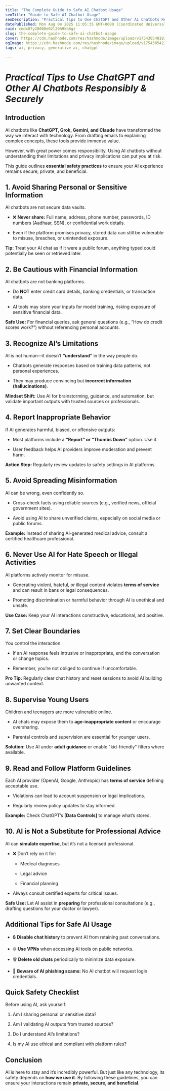 ```yaml
---
title: "The Complete Guide to Safe AI Chatbot Usage"
seoTitle: "Guide to Safe AI Chatbot Usage"
seoDescription: "Practical Tips to Use ChatGPT and Other AI Chatbots Responsibly & Secure"
datePublished: Mon Aug 04 2025 11:05:35 GMT+0000 (Coordinated Universal Time)
cuid: cmdx07y28000e02l20h9kb6gz
slug: the-complete-guide-to-safe-ai-chatbot-usage
cover: https://cdn.hashnode.com/res/hashnode/image/upload/v1754305401919/739ef9d9-46b4-4097-a568-faadb424b9a6.jpeg
ogImage: https://cdn.hashnode.com/res/hashnode/image/upload/v1754305421656/ee4cf7d6-8202-4369-9146-54a4322fddec.jpeg
tags: ai, privacy, generative-ai, chatgpt

---
```


# *Practical Tips to Use ChatGPT and Other AI Chatbots Responsibly & Securely*

## **Introduction**

AI chatbots like **ChatGPT, Grok, Gemini, and Claude** have transformed the way we interact with technology. From drafting emails to explaining complex concepts, these tools provide immense value.

However, with great power comes responsibility. Using AI chatbots without understanding their limitations and privacy implications can put you at risk.

This guide outlines **essential safety practices** to ensure your AI experience remains secure, private, and beneficial.

## **1\. Avoid Sharing Personal or Sensitive Information**

AI chatbots are not secure data vaults.

* ❌ **Never share:** Full name, address, phone number, passwords, ID numbers (Aadhaar, SSN), or confidential work details.
    
* Even if the platform promises privacy, stored data can still be vulnerable to misuse, breaches, or unintended exposure.
    

**Tip:** Treat your AI chat as if it were a public forum, anything typed could potentially be seen or retrieved later.

## **2\. Be Cautious with Financial Information**

AI chatbots are not banking platforms.

* Do **NOT** enter credit card details, banking credentials, or transaction data.
    
* AI tools may store your inputs for model training, risking exposure of sensitive financial data.
    

**Safe Use:** For financial queries, ask general questions (e.g., “How do credit scores work?”) without referencing personal accounts.

## **3\. Recognize AI’s Limitations**

AI is not human—it doesn’t **“understand”** in the way people do.

* Chatbots generate responses based on training data patterns, not personal experiences.
    
* They may produce convincing but **incorrect information (hallucinations)**.
    

**Mindset Shift:** Use AI for brainstorming, guidance, and automation, but validate important outputs with trusted sources or professionals.

## **4\. Report Inappropriate Behavior**

If AI generates harmful, biased, or offensive outputs:

* Most platforms include a **“Report” or “Thumbs Down”** option. Use it.
    
* User feedback helps AI providers improve moderation and prevent harm.
    

**Action Step:** Regularly review updates to safety settings in AI platforms.

## **5\. Avoid Spreading Misinformation**

AI can be wrong, even confidently so.

* Cross-check facts using reliable sources (e.g., verified news, official government sites).
    
* Avoid using AI to share unverified claims, especially on social media or public forums.
    

**Example:** Instead of sharing AI-generated medical advice, consult a certified healthcare professional.

## **6\. Never Use AI for Hate Speech or Illegal Activities**

AI platforms actively monitor for misuse.

* Generating violent, hateful, or illegal content violates **terms of service** and can result in bans or legal consequences.
    
* Promoting discrimination or harmful behavior through AI is unethical and unsafe.
    

**Use Case:** Keep your AI interactions constructive, educational, and positive.

## **7\. Set Clear Boundaries**

You control the interaction.

* If an AI response feels intrusive or inappropriate, end the conversation or change topics.
    
* Remember, you’re not obliged to continue if uncomfortable.
    

**Pro Tip:** Regularly clear chat history and reset sessions to avoid AI building unwanted context.

## **8\. Supervise Young Users**

Children and teenagers are more vulnerable online.

* AI chats may expose them to **age-inappropriate content** or encourage oversharing.
    
* Parental controls and supervision are essential for younger users.
    

**Solution:** Use AI under **adult guidance** or enable "kid-friendly" filters where available.

## **9\. Read and Follow Platform Guidelines**

Each AI provider (OpenAI, Google, Anthropic) has **terms of service** defining acceptable use.

* Violations can lead to account suspension or legal implications.
    
* Regularly review policy updates to stay informed.
    

**Example:** Check ChatGPT’s **\[Data Controls\]** to manage what’s stored.

## **10\. AI is Not a Substitute for Professional Advice**

AI can **simulate expertise**, but it’s not a licensed professional.

* ❌ Don’t rely on it for:
    
    * Medical diagnoses
        
    * Legal advice
        
    * Financial planning
        
* Always consult certified experts for critical issues.
    

**Safe Use:** Let AI assist in **preparing** for professional consultations (e.g., drafting questions for your doctor or lawyer).

## **Additional Tips for Safe AI Usage**

* 🔒 **Disable chat history** to prevent AI from retaining past conversations.
    
* 🌐 **Use VPNs** when accessing AI tools on public networks.
    
* 🗑️ **Delete old chats** periodically to minimize data exposure.
    
* 🚩 **Beware of AI phishing scams:** No AI chatbot will request login credentials.
    

## **Quick Safety Checklist**

Before using AI, ask yourself:

1. Am I sharing personal or sensitive data?
    
2. Am I validating AI outputs from trusted sources?
    
3. Do I understand AI’s limitations?
    
4. Is my AI use ethical and compliant with platform rules?
    

## **Conclusion**

AI is here to stay and it’s incredibly powerful. But just like any technology, its safety depends on **how we use it**. By following these guidelines, you can ensure your interactions remain **private, secure, and beneficial**.